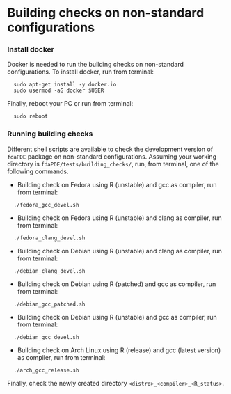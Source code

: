 # Building checks on non-standard configurations


### Install docker 
Docker is needed to run the building checks on non-standard configurations.
To install docker, run from terminal:
```
  sudo apt-get install -y docker.io
  sudo usermod -aG docker $USER
```

Finally, reboot your PC or run from terminal:
```
  sudo reboot
```

### Running building checks
Different shell scripts are available to check the development version of `fdaPDE` package on non-standard configurations. Assuming your working directory is `fdaPDE/tests/building_checks/`, run, from terminal, one of the following commands.

  - Building check on Fedora using R (unstable) and gcc as compiler, run from terminal:
  ```
    ./fedora_gcc_devel.sh
  ```
  
  - Building check on Fedora using R (unstable) and clang as compiler, run from terminal:
  ```
    ./fedora_clang_devel.sh
  ```
  
  - Building check on Debian using R (unstable) and clang as compiler, run from terminal:
  ```
    ./debian_clang_devel.sh
  ```
  
  - Building check on Debian using R (patched) and gcc as compiler, run from terminal:
  ```
    ./debian_gcc_patched.sh
  ```
  
  - Building check on Debian using R (unstable) and gcc as compiler, run from terminal:
  ```
    ./debian_gcc_devel.sh
  ```
  
  - Building check on Arch Linux using R (release) and gcc (latest version) as compiler, run from terminal:
  ```
    ./arch_gcc_release.sh
  ```

Finally, check the newly created directory `<distro>_<compiler>_<R_status>`.
  

